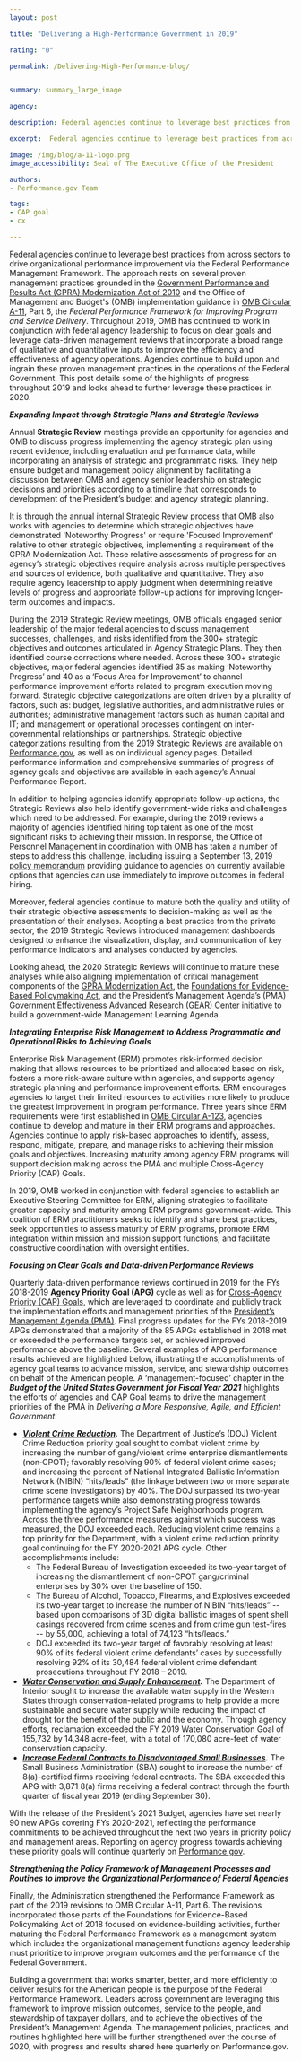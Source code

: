 ```yaml
---
layout: post

title: "Delivering a High-Performance Government in 2019"

rating: "0"

permalink: /Delivering-High-Performance-blog/


summary: summary_large_image

agency:

description: Federal agencies continue to leverage best practices from across sectors to drive organizational performance improvement via the Federal Performance Management Framework.

excerpt:  Federal agencies continue to leverage best practices from across sectors to drive organizational performance improvement via the Federal Performance Management Framework

image: /img/blog/a-11-logo.png
image_accessibility: Seal of The Executive Office of the President

authors:
- Performance.gov Team

tags:
- CAP goal
- cx

---
```

Federal agencies continue to leverage best practices from across sectors to drive organizational performance improvement via the Federal Performance Management Framework. The approach rests on several proven management practices grounded in the [Government Performance and Results Act (GPRA) Modernization Act of 2010](https://www.govinfo.gov/content/pkg/PLAW-111publ352/pdf/PLAW-111publ352.pdf) and the Office of Management and Budget's (OMB) implementation guidance in [OMB Circular A-11](https://www.whitehouse.gov/wp-content/uploads/2018/06/a11.pdf), Part 6, the *Federal Performance Framework for Improving Program and Service Delivery*. Throughout 2019, OMB has continued to work in conjunction with federal agency leadership to focus on clear goals and leverage data-driven management reviews that incorporate a broad range of qualitative and quantitative inputs to improve the efficiency and effectiveness of agency operations. Agencies continue to build upon and ingrain these proven management practices in the operations of the Federal Government. This post details some of the highlights of progress throughout 2019 and looks ahead to further leverage these practices in 2020.

***Expanding Impact through Strategic Plans and Strategic Reviews***

Annual **Strategic Review** meetings provide an opportunity for agencies and OMB to discuss progress implementing the agency strategic plan using recent evidence, including evaluation and performance data, while incorporating an analysis of strategic and programmatic risks. They help ensure budget and management policy alignment by facilitating a discussion between OMB and agency senior leadership on strategic decisions and priorities according to a timeline that corresponds to development of the President’s budget and agency strategic planning.

It is through the annual internal Strategic Review process that OMB also works with agencies to determine which strategic objectives have demonstrated 'Noteworthy Progress' or require 'Focused Improvement' relative to other strategic objectives, implementing a requirement of the GPRA Modernization Act. These relative assessments of progress for an agency’s strategic objectives require analysis across multiple perspectives and sources of evidence, both qualitative and quantitative. They also require agency leadership to apply judgment when determining relative levels of progress and appropriate follow-up actions for improving longer-term outcomes and impacts.

During the 2019 Strategic Review meetings, OMB officials engaged senior leadership of the major federal agencies to discuss management successes, challenges, and risks identified from the 300+ strategic objectives and outcomes articulated in Agency Strategic Plans. They then identified course corrections where needed. Across these 300+ strategic objectives, major federal agencies identified 35 as making ‘Noteworthy Progress’ and 40 as a ‘Focus Area for Improvement’ to channel performance improvement efforts related to program execution moving forward. Strategic objective categorizations are often driven by a plurality of factors, such as: budget, legislative authorities, and administrative rules or authorities; administrative management factors such as human capital and IT; and management or operational processes contingent on inter-governmental relationships or partnerships. Strategic objective categorizations resulting from the 2019 Strategic Reviews are available on [Performance.gov]({{site.baseurl}}/about/2019-SR-Categorizations.pdf), as well as on individual agency pages. Detailed performance information and comprehensive summaries of progress of agency goals and objectives are available in each agency’s Annual Performance Report.

In addition to helping agencies identify appropriate follow-up actions, the Strategic Reviews also help identify government-wide risks and challenges which need to be addressed. For example, during the 2019 reviews a majority of agencies identified hiring top talent as one of the most significant risks to achieving their mission. In response, the Office of Personnel Management in coordination with OMB has taken a number of steps to address this challenge, including issuing a September 13, 2019 [policy memorandum](https://www.chcoc.gov/content/improving-federal-hiring-through-use-effective-assessment-strategies-advance-mission) providing guidance to agencies on currently available options that agencies can use immediately to improve outcomes in federal hiring.

Moreover, federal agencies continue to mature both the quality and utility of their strategic objective assessments to decision-making as well as the presentation of their analyses. Adopting a best practice from the private sector, the 2019 Strategic Reviews introduced management dashboards designed to enhance the visualization, display, and communication of key performance indicators and analyses conducted by agencies.

Looking ahead, the 2020 Strategic Reviews will continue to mature these analyses while also aligning implementation of critical management components of the [GPRA Modernization Act](https://www.govinfo.gov/content/pkg/PLAW-111publ352/pdf/PLAW-111publ352.pdf), the [Foundations for Evidence-Based Policymaking Act](https://www.congress.gov/115/plaws/publ435/PLAW-115publ435.pdf), and the President’s Management Agenda’s (PMA) [Government Effectiveness Advanced Research (GEAR) Center](https://www.performance.gov/GEARcenter/) initiative to build a government-wide Management Learning Agenda.

***Integrating Enterprise Risk Management to Address Programmatic and Operational Risks to Achieving Goals***

Enterprise Risk Management (ERM) promotes risk-informed decision making that allows resources to be prioritized and allocated based on risk, fosters a more risk-aware culture within agencies, and supports agency strategic planning and performance improvement efforts. ERM encourages agencies to target their limited resources to activities more likely to produce the greatest improvement in program performance. Three years since ERM requirements were first established in [OMB Circular A-123](https://www.whitehouse.gov/sites/whitehouse.gov/files/omb/memoranda/2016/m-16-17.pdf), agencies continue to develop and mature in their ERM programs and approaches. Agencies continue to apply risk-based approaches to identify, assess, respond, mitigate, prepare, and manage risks to achieving their mission goals and objectives. Increasing maturity among agency ERM programs will support decision making across the PMA and multiple Cross-Agency Priority (CAP) Goals.

In 2019, OMB worked in conjunction with federal agencies to establish an Executive Steering Committee for ERM, aligning strategies to facilitate greater capacity and maturity among ERM programs government-wide. This coalition of ERM practitioners seeks to identify and share best practices, seek opportunities to assess maturity of ERM programs, promote ERM integration within mission and mission support functions, and facilitate constructive coordination with oversight entities.

***Focusing on Clear Goals and Data-driven Performance Reviews***

Quarterly data-driven performance reviews continued in 2019 for the FYs 2018-2019 **Agency Priority Goal (APG)** cycle as well as for [Cross-Agency Priority (CAP) Goals](https://www.performance.gov/CAP/overview/), which are leveraged to coordinate and publicly track the implementation efforts and management priorities of the [President’s Management Agenda (PMA)](https://www.performance.gov/PMA/PMA.html). Final progress updates for the FYs 2018-2019 APGs demonstrated that a majority of the 85 APGs established in 2018 met or exceeded the performance targets set, or achieved improved performance above the baseline. Several examples of APG performance results achieved are highlighted below, illustrating the accomplishments of agency goal teams to advance mission, service, and stewardship outcomes on behalf of the American people. A ‘management-focused’ chapter in the ***Budget of the United States Government for Fiscal Year 2021*** highlights the efforts of agencies and CAP Goal teams to drive the management priorities of the PMA in *Delivering a More Responsive, Agile, and Efficient Government*.

* ***[Violent Crime Reduction]({{site.baseurl}}/doj/2018-2019-apg/).*** The Department of Justice’s (DOJ) Violent Crime Reduction priority goal sought to combat violent crime by increasing the number of gang/violent crime enterprise dismantlements (non‐CPOT); favorably resolving 90% of federal violent crime cases; and increasing the percent of National Integrated Ballistic Information Network (NIBIN) “hits/leads” (the linkage between two or more separate crime scene investigations) by 40%. The DOJ surpassed its two-year performance targets while also demonstrating progress towards implementing the agency’s Project Safe Neighborhoods program. Across the three performance measures against which success was measured, the DOJ exceeded each. Reducing violent crime remains a top priority for the Department, with a violent crime reduction priority goal continuing for the FY 2020-2021 APG cycle. Other accomplishments include:
  * The Federal Bureau of Investigation exceeded its two-year target of increasing the dismantlement of non-CPOT gang/criminal enterprises by 30% over the baseline of 150.
  * The Bureau of Alcohol, Tobacco, Firearms, and Explosives exceeded its two-year target to increase the number of NIBIN “hits/leads” -- based upon comparisons of 3D digital ballistic images of spent shell casings recovered from crime scenes and from crime gun test-fires -- by 55,000, achieving a total of 74,123 “hits/leads.”
  * DOJ exceeded its two-year target of favorably resolving at least 90% of its federal violent crime defendants’ cases by successfully resolving 92% of its 30,484 federal violent crime defendant prosecutions throughout FY 2018 – 2019.
* ***[Water Conservation and Supply Enhancement]({{site.baseurl}}/interior/2018-2019-apg/).*** The Department of Interior sought to increase the available water supply in the Western States through conservation-related programs to help provide a more sustainable and secure water supply while reducing the impact of drought for the benefit of the public and the economy. Through agency efforts, reclamation exceeded the FY 2019 Water Conservation Goal of 155,732 by 14,348 acre-feet, with a total of 170,080 acre-feet of water conservation capacity.
* ***[Increase Federal Contracts to Disadvantaged Small Businesses]({{site.baseurl}}/sba/2018-2019-apg/).*** The Small Business Administration (SBA) sought to increase the number of 8(a)-certified firms receiving federal contracts. The SBA exceeded this APG with 3,871 8(a) firms receiving a federal contract through the fourth quarter of fiscal year 2019 (ending September 30).

With the release of the President’s 2021 Budget, agencies have set nearly 90 new APGs covering FYs 2020-2021, reflecting the performance commitments to be achieved throughout the next two years in priority policy and management areas. Reporting on agency progress towards achieving these priority goals will continue quarterly on [Performance.gov](www.performance.gov).

***Strengthening the Policy Framework of Management Processes and Routines to Improve the Organizational Performance of Federal Agencies***

Finally, the Administration strengthened the Performance Framework as part of the 2019 revisions to OMB Circular A-11, Part 6. The revisions incorporated those parts of the Foundations for Evidence-Based Policymaking Act of 2018 focused on evidence-building activities, further maturing the Federal Performance Framework as a management system which includes the organizational management functions agency leadership must prioritize to improve program outcomes and the performance of the Federal Government.

Building a government that works smarter, better, and more efficiently to deliver results for the American people is the purpose of the Federal Performance Framework. Leaders across government are leveraging this framework to improve mission outcomes, service to the people, and stewardship of taxpayer dollars, and to achieve the objectives of the President’s Management Agenda.  The management policies, practices, and routines highlighted here will be further strengthened over the course of 2020, with progress and results shared here quarterly on Performance.gov.
